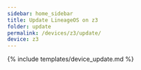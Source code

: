 ```yaml
---
sidebar: home_sidebar
title: Update LineageOS on z3
folder: update
permalink: /devices/z3/update/
device: z3
---
```

{% include templates/device_update.md %}
